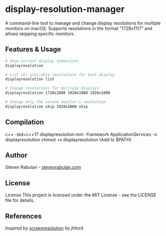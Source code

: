 # display-resolution-manager

A command-line tool to manage and change display resolutions for multiple monitors on macOS. Supports resolutions in the format "1728x1117" and allows skipping specific monitors.

## Features & Usage

```sh
# Show current display dimensions
displayresolution

# List all available resolutions for each display
displayresolution list

# Change resolutions for multiple displays
displayresolution 1728x1080 1920x1080 1920x1080

# Change only the second monitor's resolution
displayresolution skip 1920x1080 skip
```
## Compilation
c++ -std=c++17 displayresolution.mm -framework ApplicationServices -o displayresolution
chmod +x displayresolution
(Add to $PATH)

## Author
Steven Rabulan - [stevenrabulan.com](https://stevenrabulan.com)

## License
License
This project is licensed under the MIT License - see the LICENSE file for details.

## References
Inspired by [screenresolution](https://github.com/jhford/screenresolution) by jhford
